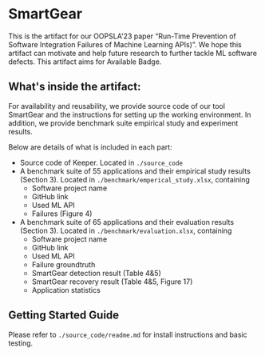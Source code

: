 # SmartGear

This is the artifact for our OOPSLA'23 paper “Run-Time Prevention of Software Integration Failures of Machine Learning APIs)”. We hope this artifact can motivate and help future research to further tackle ML software defects. This artifact aims for Available Badge.


## What's inside the artifact:

For availability and reusability, we provide source code of our tool SmartGear and the instructions for setting up the working environment. In addition, we provide benchmark suite empirical study and experiment results.

Below are details of what is included in each part:

- Source code of Keeper.  Located in `./source_code`
- A benchmark suite of 55 applications and their empirical study results (Section 3). Located in `./benchmark/emperical_study.xlsx`, containing
  - Software project name
  - GitHub link
  - Used ML API
  - Failures (Figure 4)
- A benchmark suite of 65 applications and their evaluation results (Section 3). Located in `./benchmark/evaluation.xlsx`, containing
  - Software project name
  - GitHub link
  - Used ML API
  - Failure groundtruth
  - SmartGear detection result (Table 4&5)
  - SmartGear recovery result (Table 4&5, Figure 17)
  - Application statistics


## Getting Started Guide
Please refer to `./source_code/readme.md` for install instructions and basic testing.
